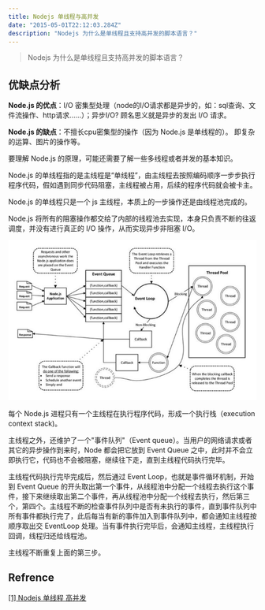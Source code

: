 ```yaml
---
title: Nodejs 单线程与高并发
date: "2015-05-01T22:12:03.284Z"
description: "Nodejs 为什么是单线程且支持高并发的脚本语言？"
---
```


> Nodejs 为什么是单线程且支持高并发的脚本语言？

## 优缺点分析

**Node.js 的优点**：I/O 密集型处理（node的I/O请求都是异步的，如：sql查询、文件流操作、http请求……）；异步I/O?
顾名思义就是异步的发出 I/O 请求。

**Node.js 的缺点**：不擅长cpu密集型的操作（因为 Node.js 是单线程的）。
即复杂的运算、图片的操作等。

要理解 Node.js 的原理，可能还需要了解一些多线程或者并发的基本知识。

Node.js 的单线程指的是主线程是“单线程”，由主线程去按照编码顺序一步步执行程序代码，假如遇到同步代码阻塞，主线程被占用，后续的程序代码就会被卡主。

Node.js 的单线程只是一个 js 主线程，本质上的一步操作还是由线程池完成的。

Node.js 将所有的阻塞操作都交给了内部的线程池去实现，本身只负责不断的往返调度，并没有进行真正的 I/O 操作，从而实现异步非阻塞 I/O。

![Nodejs](./Nodejs.jpg)

每个 Node.js 进程只有一个主线程在执行程序代码，形成一个执行栈（execution context stack)。

主线程之外，还维护了一个"事件队列"（Event queue）。当用户的网络请求或者其它的异步操作到来时，Node 都会把它放到 Event Queue 之中，此时并不会立即执行它，代码也不会被阻塞，继续往下走，直到主线程代码执行完毕。

主线程代码执行完毕完成后，然后通过 Event Loop，也就是事件循环机制，开始到 Event Queue 的开头取出第一个事件，从线程池中分配一个线程去执行这个事件，接下来继续取出第二个事件，再从线程池中分配一个线程去执行，然后第三个，第四个。主线程不断的检查事件队列中是否有未执行的事件，直到事件队列中所有事件都执行完了，此后每当有新的事件加入到事件队列中，都会通知主线程按顺序取出交 EventLoop 处理。当有事件执行完毕后，会通知主线程，主线程执行回调，线程归还给线程池。

主线程不断重复上面的第三步。

## Refrence

[[1] Nodejs 单线程 高并发](https://www.cnblogs.com/chang290/archive/2013/11/22/3437616.html)
